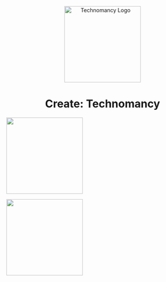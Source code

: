

<p align="center"><img src="https://user-images.githubusercontent.com/106500067/194943861-8a15aa07-2f95-4459-a6a6-41b3a56296b3.png" alt="Technomancy Logo" width="200"></p>
<h1 align="center">Create: Technomancy  <br>
 </h1>
 
[<img src="https://i.imgur.com/0lLX9Oy.jpg" width="200">](https://github.com/Cosmos616/Technomancy/issues "Report Issues")

[<img src="https://i.imgur.com/aWrjfKJ.jpg" width="200">](https://discord.gg/acQ2tgkW "Feedback & Help")


